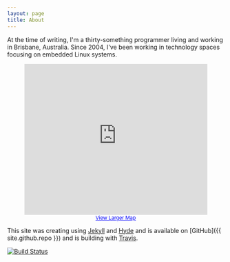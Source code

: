 ```yaml
---
layout: page
title: About
---
```


At the time of writing, I'm a thirty-something programmer living and working in Brisbane, Australia. Since 2004, I've been working in technology spaces focusing on embedded Linux systems. 

<center>
<iframe width="425" height="350" frameborder="0" scrolling="no" marginheight="0" marginwidth="0" src="https://maps.google.com.au/?ie=UTF8&amp;ll=-27.471534,153.024573&amp;spn=0.027796,0.038023&amp;t=m&amp;z=15&amp;output=embed"></iframe><br /><small><a href="https://maps.google.com.au/?ie=UTF8&amp;ll=-27.471534,153.024573&amp;spn=0.027796,0.038023&amp;t=m&amp;z=15&amp;source=embed" style="color:#0000FF;text-align:left">View Larger Map</a></small>
</center>

This site was creating using [Jekyll](http://jekyllrb.com) and [Hyde](http://hyde.getpoole.com) and is available on [GitHub]({{ site.github.repo }}) and is building with [Travis](http://travis-ci.org).

[![Build Status](https://travis-ci.org/tismith/tismith.github.io.png?branch=master)](https://travis-ci.org/tismith/tismith.github.io)

